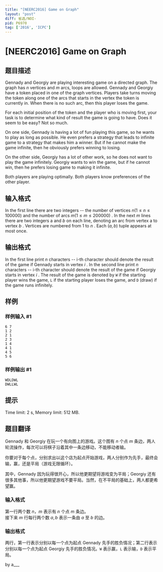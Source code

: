 ```yaml
---
title: "[NEERC2016] Game on Graph"
layout: "post"
diff: 省选/NOI-
pid: P6970
tag: ['2016', 'ICPC']
---
```

# [NEERC2016] Game on Graph
## 题目描述



Gennady and Georgiy are playing interesting game on a directed graph. The graph has $n$ vertices and $m$ arcs, loops are allowed. Gennady and Georgiy have a token placed in one of the graph vertices. Players take turns moving the token along one of the arcs that starts in the vertex the token is currently in. When there is no such arc, then this player loses the game.

For each initial position of the token and the player who is moving first, your task is to determine what kind of result the game is going to have. Does it seem to be easy? Not so much.

On one side, Gennady is having a lot of fun playing this game, so he wants to play as long as possible. He even prefers a strategy that leads to infinite game to a strategy that makes him a winner. But if he cannot make the game infinite, then he obviously prefers winning to losing.

On the other side, Georgiy has a lot of other work, so he does not want to play the game infinitely. Georgiy wants to win the game, but if he cannot win, then he prefers losing game to making it infinite.

Both players are playing optimally. Both players know preferences of the other player.


## 输入格式



In the first line there are two integers -- the number of vertices $n (1 \le n \le 100 000)$ and the number of arcs $m (1 \le m \le 200 000)$ . In the next $m$ lines there are two integers a and $b$ on each line, denoting an arc from vertex a to vertex $b$ . Vertices are numbered from $1$ to $n$ . Each $(a , b)$ tuple appears at most once.


## 输出格式



In the first line print $n$ characters -- i-th character should denote the result of the game if Gennady starts in vertex $i$ . In the second line print $n$ characters -- i-th character should denote the result of the game if Georgiy starts in vertex $i$ . The result of the game is denoted by `W` if the starting player wins the game, `L` if the starting player loses the game, and `D` (draw) if the game runs infinitely.


## 样例

### 样例输入 #1
```
6 7
1 2
2 1
2 3
1 4
4 1
4 5
5 6

```
### 样例输出 #1
```
WDLDWL
DWLLWL 

```
## 提示

Time limit: 2 s, Memory limit: 512 MB. 


## 题目翻译

Gennady 和 Georgiy 在玩一个有向图上的游戏。这个图有 $n$ 个点 $m$ 条边，两人轮流操作，每次可以将棋子沿着其中一条边移动，不能移动者输。

你要对于每个点，分别求出以这个店为起点开始游戏，两人分别作为先手，最终会输，赢，还是平局（游戏无限循环）。

其中，Gennady 因为玩得很开心，所以他更期望将游戏变为平局；Georgiy 还有很多其他事，所以他更期望游戏不要平局。当然，在不平局的基础上，两人都更希望赢。

### 输入格式 

第一行两个数 $n$，$m$ 表示有 $n$ 个点 $m$ 条边。  
接下来 $m$ 行每行两个数 $a,b$ 表示一条由 $a$ 至 $b$ 的边。

### 输出格式
两行，第一行表示分别以每一个点为起点 Gennady 先手的胜负情况；第二行表示分别以每一个点为起点 Georgiy 先手的胜负情况。`W` 表示赢，`L` 表示输，`D` 表示平局。

by a___
